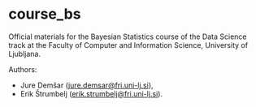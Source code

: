 # course_bs

Official materials for the Bayesian Statistics course of the Data Science track at the Faculty of Computer and Information Science, University of Ljubljana.

Authors:
* Jure Demšar (jure.demsar@fri.uni-lj.si),
* Erik Štrumbelj (erik.strumbelj@fri.uni-lj.si).
